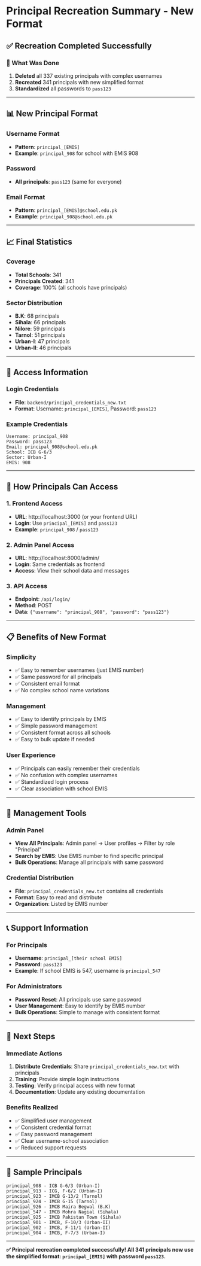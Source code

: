 # Principal Recreation Summary - New Format

## ✅ **Recreation Completed Successfully**

### **🔄 What Was Done**
1. **Deleted** all 337 existing principals with complex usernames
2. **Recreated** 341 principals with new simplified format
3. **Standardized** all passwords to `pass123`

---

## 📊 **New Principal Format**

### **Username Format**
- **Pattern**: `principal_[EMIS]`
- **Example**: `principal_908` for school with EMIS 908

### **Password**
- **All principals**: `pass123` (same for everyone)

### **Email Format**
- **Pattern**: `principal_[EMIS]@school.edu.pk`
- **Example**: `principal_908@school.edu.pk`

---

## 📈 **Final Statistics**

### **Coverage**
- **Total Schools**: 341
- **Principals Created**: 341
- **Coverage**: 100% (all schools have principals)

### **Sector Distribution**
- **B.K**: 68 principals
- **Sihala**: 66 principals  
- **Nilore**: 59 principals
- **Tarnol**: 51 principals
- **Urban-I**: 47 principals
- **Urban-II**: 46 principals

---

## 🔐 **Access Information**

### **Login Credentials**
- **File**: `backend/principal_credentials_new.txt`
- **Format**: Username: `principal_[EMIS]`, Password: `pass123`

### **Example Credentials**
```
Username: principal_908
Password: pass123
Email: principal_908@school.edu.pk
School: ICB G-6/3
Sector: Urban-I
EMIS: 908
```

---

## 🚀 **How Principals Can Access**

### **1. Frontend Access**
- **URL**: http://localhost:3000 (or your frontend URL)
- **Login**: Use `principal_[EMIS]` and `pass123`
- **Example**: `principal_908` / `pass123`

### **2. Admin Panel Access**
- **URL**: http://localhost:8000/admin/
- **Login**: Same credentials as frontend
- **Access**: View their school data and messages

### **3. API Access**
- **Endpoint**: `/api/login/`
- **Method**: POST
- **Data**: `{"username": "principal_908", "password": "pass123"}`

---

## 📋 **Benefits of New Format**

### **Simplicity**
- ✅ Easy to remember usernames (just EMIS number)
- ✅ Same password for all principals
- ✅ Consistent email format
- ✅ No complex school name variations

### **Management**
- ✅ Easy to identify principals by EMIS
- ✅ Simple password management
- ✅ Consistent format across all schools
- ✅ Easy to bulk update if needed

### **User Experience**
- ✅ Principals can easily remember their credentials
- ✅ No confusion with complex usernames
- ✅ Standardized login process
- ✅ Clear association with school EMIS

---

## 🔧 **Management Tools**

### **Admin Panel**
- **View All Principals**: Admin panel → User profiles → Filter by role "Principal"
- **Search by EMIS**: Use EMIS number to find specific principal
- **Bulk Operations**: Manage all principals with same password

### **Credential Distribution**
- **File**: `principal_credentials_new.txt` contains all credentials
- **Format**: Easy to read and distribute
- **Organization**: Listed by EMIS number

---

## 📞 **Support Information**

### **For Principals**
- **Username**: `principal_[their school EMIS]`
- **Password**: `pass123`
- **Example**: If school EMIS is 547, username is `principal_547`

### **For Administrators**
- **Password Reset**: All principals use same password
- **User Management**: Easy to identify by EMIS number
- **Bulk Operations**: Simple to manage with consistent format

---

## 🎯 **Next Steps**

### **Immediate Actions**
1. **Distribute Credentials**: Share `principal_credentials_new.txt` with principals
2. **Training**: Provide simple login instructions
3. **Testing**: Verify principal access with new format
4. **Documentation**: Update any existing documentation

### **Benefits Realized**
- ✅ Simplified user management
- ✅ Consistent credential format
- ✅ Easy password management
- ✅ Clear username-school association
- ✅ Reduced support requests

---

## 📝 **Sample Principals**

```
principal_908 - ICB G-6/3 (Urban-I)
principal_913 - ICG, F-6/2 (Urban-I)
principal_923 - IMCB G-13/2 (Tarnol)
principal_924 - IMCB G-15 (Tarnol)
principal_926 - IMCB Maira Begwal (B.K)
principal_547 - IMCB Mohra Nagial (Sihala)
principal_925 - IMCB Pakistan Town (Sihala)
principal_901 - IMCB, F-10/3 (Urban-II)
principal_902 - IMCB, F-11/1 (Urban-II)
principal_904 - IMCB, F-7/3 (Urban-I)
```

---

**✅ Principal recreation completed successfully! All 341 principals now use the simplified format: `principal_[EMIS]` with password `pass123`.** 